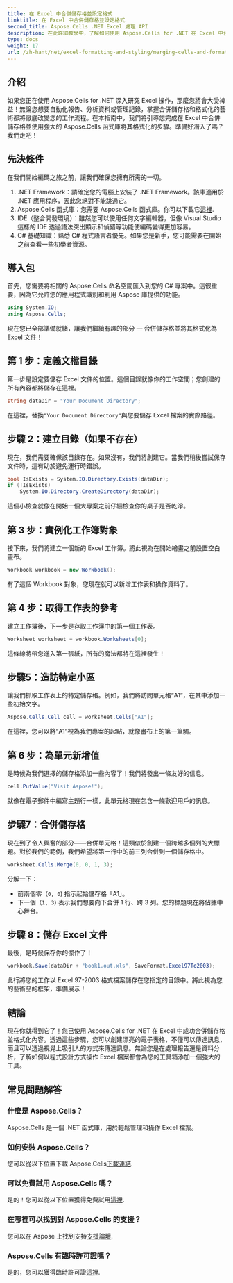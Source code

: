 ```yaml
---
title: 在 Excel 中合併儲存格並設定格式
linktitle: 在 Excel 中合併儲存格並設定格式
second_title: Aspose.Cells .NET Excel 處理 API
description: 在此詳細教學中，了解如何使用 Aspose.Cells for .NET 在 Excel 中合併儲存格並設定儲存格格式。簡化您的 Excel 自動化任務。
type: docs
weight: 17
url: /zh-hant/net/excel-formatting-and-styling/merging-cells-and-formatting/
---
```

## 介紹
如果您正在使用 Aspose.Cells for .NET 深入研究 Excel 操作，那麼您將會大受裨益！無論您想要自動化報告、分析資料或管理記錄，掌握合併儲存格和格式化的藝術都將徹底改變您的工作流程。在本指南中，我們將引導您完成在 Excel 中合併儲存格並使用強大的 Aspose.Cells 函式庫將其格式化的步驟。準備好潛入了嗎？我們走吧！
## 先決條件
在我們開始編碼之旅之前，讓我們確保您擁有所需的一切。
1. .NET Framework：請確定您的電腦上安裝了 .NET Framework。該庫適用於 .NET 應用程序，因此您絕對不能跳過它。
2.  Aspose.Cells 函式庫：您需要 Aspose.Cells 函式庫。你可以下載它[這裡](https://releases.aspose.com/cells/net/).
3. IDE（整合開發環境）：雖然您可以使用任何文字編輯器，但像 Visual Studio 這樣的 IDE 透過語法突出顯示和偵錯等功能使編碼變得更加容易。
4. C# 基礎知識：熟悉 C# 程式語言者優先。如果您是新手，您可能需要在開始之前查看一些初學者資源。
## 導入包
首先，您需要將相關的 Aspose.Cells 命名空間匯入到您的 C# 專案中。這很重要，因為它允許您的應用程式識別和利用 Aspose 庫提供的功能。
```csharp
using System.IO;
using Aspose.Cells;
```
現在您已全部準備就緒，讓我們繼續有趣的部分 — 合併儲存格並將其格式化為 Excel 文件！
## 第 1 步：定義文檔目錄
第一步是設定要儲存 Excel 文件的位置。這個目錄就像你的工作空間；您創建的所有內容都將儲存在這裡。 
```csharp
string dataDir = "Your Document Directory";
```
在這裡，替換`"Your Document Directory"`與您要儲存 Excel 檔案的實際路徑。 
## 步驟 2：建立目錄（如果不存在）
現在，我們需要確保該目錄存在。如果沒有，我們將創建它。當我們稍後嘗試保存文件時，這有助於避免運行時錯誤。
```csharp
bool IsExists = System.IO.Directory.Exists(dataDir);
if (!IsExists)
    System.IO.Directory.CreateDirectory(dataDir);
```
這個小檢查就像在開始一個大專案之前仔細檢查你的桌子是否乾淨。 
## 第 3 步：實例化工作簿對象
接下來，我們將建立一個新的 Excel 工作簿。將此視為在開始繪畫之前設置空白畫布。 
```csharp
Workbook workbook = new Workbook();
```
有了這個 Workbook 對象，您現在就可以新增工作表和操作資料了。
## 第 4 步：取得工作表的參考
建立工作簿後，下一步是存取工作簿中的第一個工作表。 
```csharp
Worksheet worksheet = workbook.Worksheets[0];
```
這條線將帶您進入第一張紙，所有的魔法都將在這裡發生！
## 步驟5：造訪特定小區
讓我們抓取工作表上的特定儲存格。例如，我們將訪問單元格“A1”，在其中添加一些初始文字。
```csharp
Aspose.Cells.Cell cell = worksheet.Cells["A1"];
```
在這裡，您可以將“A1”視為我們專案的起點，就像畫布上的第一筆觸。
## 第 6 步：為單元新增值
是時候為我們選擇的儲存格添加一些內容了！我們將發出一條友好的信息。
```csharp
cell.PutValue("Visit Aspose!");
```
就像在電子郵件中編寫主題行一樣，此單元格現在包含一條歡迎用戶的訊息。
## 步驟7：合併儲存格
現在到了令人興奮的部分——合併單元格！這類似於創建一個跨越多個列的大標題。對於我們的範例，我們希望將第一行中的前三列合併到一個儲存格中。
```csharp
worksheet.Cells.Merge(0, 0, 1, 3);
```
分解一下：
- 前兩個零（`0, 0`) 指示起始儲存格「A1」。
- 下一個（`1, 3`) 表示我們想要向下合併 1 行、跨 3 列。您的標題現在將佔據中心舞台。
## 步驟 8：儲存 Excel 文件
最後，是時候保存你的傑作了！ 
```csharp
workbook.Save(dataDir + "book1.out.xls", SaveFormat.Excel97To2003);
```
此行將您的工作以 Excel 97-2003 格式檔案儲存在您指定的目錄中。將此視為您的藝術品的框架，準備展示！
## 結論
現在你就得到它了！您已使用 Aspose.Cells for .NET 在 Excel 中成功合併儲存格並格式化內容。透過這些步驟，您可以創建漂亮的電子表格，不僅可以傳達訊息，而且可以透過視覺上吸引人的方式來傳達訊息。無論您是在處理報告還是資料分析，了解如何以程式設計方式操作 Excel 檔案都會為您的工具箱添加一個強大的工具。
## 常見問題解答
### 什麼是 Aspose.Cells？
Aspose.Cells 是一個 .NET 函式庫，用於輕鬆管理和操作 Excel 檔案。 
### 如何安裝 Aspose.Cells？
您可以從以下位置下載 Aspose.Cells[下載連結](https://releases.aspose.com/cells/net/).
### 可以免費試用 Aspose.Cells 嗎？
是的！您可以從以下位置獲得免費試用[這裡](https://releases.aspose.com/).
### 在哪裡可以找到對 Aspose.Cells 的支援？
您可以在 Aspose 上找到支持[支援論壇](https://forum.aspose.com/c/cells/9).
### Aspose.Cells 有臨時許可證嗎？
是的，您可以獲得臨時許可證[這裡](https://purchase.aspose.com/temporary-license/).